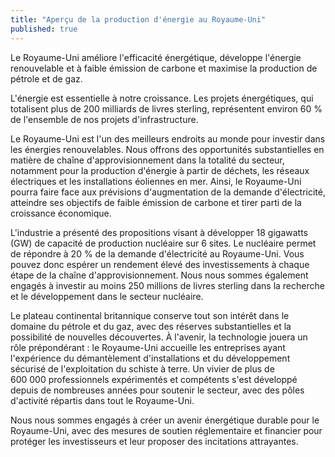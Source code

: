 ```yaml
---
title: "Aperçu de la production d'énergie au Royaume-Uni"
published: true
---
```

Le Royaume-Uni améliore l'efficacité énergétique, développe l'énergie renouvelable et à faible émission de carbone et maximise la production de pétrole et de gaz. 

L'énergie est essentielle à notre croissance. Les projets énergétiques, qui totalisent plus de 200 milliards de livres sterling, représentent environ 60 % de l'ensemble de nos projets d'infrastructure.

Le Royaume-Uni est l'un des meilleurs endroits au monde pour investir dans les énergies renouvelables. Nous offrons des opportunités substantielles en matière de chaîne d'approvisionnement dans la totalité du secteur, notamment pour la production d'énergie à partir de déchets, les réseaux électriques et les installations éoliennes en mer. Ainsi, le Royaume-Uni pourra faire face aux prévisions d'augmentation de la demande d'électricité, atteindre ses objectifs de faible émission de carbone et tirer parti de la croissance économique.

L'industrie a présenté des propositions visant à développer 18 gigawatts (GW) de capacité de production nucléaire sur 6 sites. Le nucléaire permet de répondre à 20 % de la demande d'électricité au Royaume-Uni. Vous pouvez donc espérer un rendement élevé des investissements à chaque étape de la chaîne d'approvisionnement. Nous nous sommes également engagés à investir au moins 250 millions de livres sterling dans la recherche et le développement dans le secteur nucléaire.

Le plateau continental britannique conserve tout son intérêt dans le domaine du pétrole et du gaz, avec des réserves substantielles et la possibilité de nouvelles découvertes. À l'avenir, la technologie jouera un rôle prépondérant : le Royaume-Uni accueille les entreprises ayant l'expérience du démantèlement d'installations et du développement sécurisé de l'exploitation du schiste à terre.
Un vivier de plus de 600 000 professionnels expérimentés et compétents s'est développé depuis de nombreuses années pour soutenir le secteur, avec des pôles d'activité répartis dans tout le Royaume-Uni. 

Nous nous sommes engagés à créer un avenir énergétique durable pour le Royaume-Uni, avec des mesures de soutien réglementaire et financier pour protéger les investisseurs et leur proposer des incitations attrayantes.
